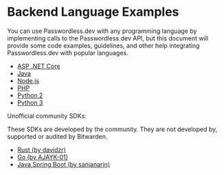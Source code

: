 # Backend Language Examples

You can use Passwordless.dev with any programming language by implementing calls to the Passwordless.dev API, but this document will provide some code examples, guidelines, and other help integrating Passwordless.dev with popular languages.

- [ASP .NET Core](dotnet.md)
- [Java](java.md)
- [Node.js](nodejs.md)
- [PHP](php.md)
- [Python 2](python2.md)
- [Python 3](python3.md)

Unofficial community SDKs:

These SDKs are developed by the community. They are not developed by, supported or audited by Bitwarden.

- [Rust (by davidzr)](https://github.com/davidzr/passwordless-rust)
- [Go (by AJAYK-01)](https://github.com/AJAYK-01/passwordless-go)
- [Java Spring Boot (by sanjanarjn)](https://github.com/sanjanarjn/spring-boot-starter-passwordless)
